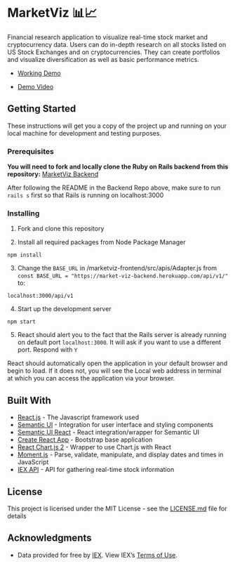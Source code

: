 
# MarketViz 📊📈

Financial research application to visualize real-time stock market and cryptocurrency data. Users can do in-depth research on all stocks listed on US Stock Exchanges and on cryptocurrencies. They can create portfolios and visualize diversification as well as basic performance metrics.

* [Working Demo](https://market-viz.herokuapp.com)

* [Demo Video](https://www.dropbox.com/s/tjf8mflvrdpd7qj/MarketViz%20Demo%20Video.mov?dl=0)


## Getting Started

These instructions will get you a copy of the project up and running on your local machine for development and testing purposes.

### Prerequisites

**You will need to fork and locally clone the Ruby on Rails backend from this repository:** [MarketViz Backend](https://github.com/bblair31/marketViz_backend)

After following the README in the Backend Repo above, make sure to run `rails s` first so that Rails is running on localhost:3000


### Installing

1. Fork and clone this repository

2. Install all required packages from Node Package Manager
 
```
npm install
```

3. Change the `BASE_URL` in /marketviz-frontend/src/apis/Adapter.js from `const BASE_URL = "https://market-viz-backend.herokuapp.com/api/v1/"` to:

```
localhost:3000/api/v1
```


4. Start up the development server 

```
npm start
```

5. React should alert you to the fact that the Rails server is already running on default port `localhost:3000`. It will ask if you want to use a different port. Respond with `Y`

React should automatically open the application in your default browser and begin to load. If it does not, you will see the Local web address in terminal at which you can access the application via your browser.


## Built With

* [React.js](https://reactjs.org/docs/getting-started.html) - The Javascript framework used
* [Semantic UI](https://semantic-ui.com/) - Integration for user interface and styling components
* [Semantic UI React](https://react.semantic-ui.com/) - React integration/wrapper for Semantic UI
* [Create React App](https://github.com/facebook/create-react-app) - Bootstrap base application
* [React Chart.js 2](https://github.com/jerairrest/react-chartjs-2) - Wrapper to use Chart.js with React
* [Moment.js](https://momentjs.com/docs/) - Parse, validate, manipulate, and display dates and times in JavaScript
* [IEX API](https://iextrading.com/developer/docs/) - API for gathering real-time stock information

## License

This project is licensed under the MIT License - see the [LICENSE.md](LICENSE.md) file for details

## Acknowledgments

* Data provided for free by [IEX](https://iextrading.com/developer/). View IEX’s [Terms of Use](https://iextrading.com/api-exhibit-a/).


